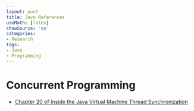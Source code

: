```yaml
---
layout: post
title: Java References
useMath: [latex]
showSource: 'no'
categories:
- Research
tags:
- Java
- Programming
---
```






# Concurrent Programming
 - [Chapter 20 of Inside the Java Virtual Machine Thread Synchronization][1]















[1]: http://www.artima.com/insidejvm/ed2/threadsynch.html